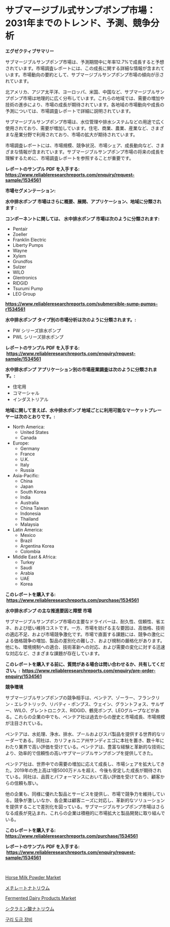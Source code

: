 <p><h1>サブマージブル式サンプポンプ市場：2031年までのトレンド、予測、競争分析</h1></p><p><strong>エグゼクティブサマリー</strong></p>
<p><p>サブマージブルサンプポンプ市場は、予測期間中に年率12.7%で成長すると予想されています。市場調査レポートには、この成長に関する詳細な情報が含まれています。市場動向の要約として、サブマージブルサンプポンプ市場の傾向が示されています。</p><p>北アメリカ、アジア太平洋、ヨーロッパ、米国、中国など、サブマージブルサンプポンプ市場は地理的に広く分布しています。これらの地域では、需要の増加や技術の進歩により、市場の成長が期待されています。各地域の市場動向や成長の予測については、市場調査レポートで詳細に説明されています。</p><p>サブマージブルサンプポンプ市場は、水位管理や排水システムなどの用途で広く使用されており、需要が増加しています。住宅、商業、農業、産業など、さまざまな産業分野で利用されており、市場の拡大が期待されています。</p><p>市場調査レポートには、市場規模、競争状況、市場シェア、成長動向など、さまざまな情報が含まれています。サブマージブルサンプポンプ市場の将来の成長を理解するために、市場調査レポートを参照することが重要です。</p></p>
<p><strong>レポートのサンプル PDF を入手する: <a href="https://www.reliableresearchreports.com/enquiry/request-sample/1534561">https://www.reliableresearchreports.com/enquiry/request-sample/1534561</a></strong></p>
<p><strong>市場セグメンテーション:</strong></p>
<p><strong> 水中排水ポンプ 市場はさらに概要、展開、アプリケーション、地域に分類されます :</strong></p>
<p><strong>コンポーネントに関しては、 水中排水ポンプ 市場は次のように分類されます: &nbsp;</strong></p>
<p><ul><li>Pentair</li><li>Zoeller</li><li>Franklin Electric</li><li>Liberty Pumps</li><li>Wayne</li><li>Xylem</li><li>Grundfos</li><li>Sulzer</li><li>WILO</li><li>Glentronics</li><li>RIDGID</li><li>Tsurumi Pump</li><li>LEO Group</li></ul></p>
<p><strong><a href="https://www.reliableresearchreports.com/submersible-sump-pumps-r1534561">https://www.reliableresearchreports.com/submersible-sump-pumps-r1534561</a></strong></p>
<p><strong> 水中排水ポンプ タイプ別の市場分析は次のように分類されます。:</strong></p>
<p><ul><li>PW シリーズ排水ポンプ</li><li>PWL シリーズ排水ポンプ</li></ul></p>
<p><strong>レポートのサンプル PDF を入手する: &nbsp;<a href="https://www.reliableresearchreports.com/enquiry/request-sample/1534561">https://www.reliableresearchreports.com/enquiry/request-sample/1534561</a></strong></p>
<p><strong> 水中排水ポンプ アプリケーション別の市場産業調査は次のように分類されます。:</strong></p>
<p><ul><li>住宅用</li><li>コマーシャル</li><li>インダストリアル</li></ul></p>
<p><strong>地域に関して言えば、水中排水ポンプ 地域ごとに利用可能なマーケットプレーヤーは次のとおりです。:</strong></p>
<p><ul>
    <li>
        North America:
        <ul>
            <li>United States</li>
            <li>Canada</li>
        </ul>
    </li>
    <li>
        Europe:
        <ul>
            <li>Germany</li>
            <li>France</li>
            <li>U.K.</li>
            <li>Italy</li>
            <li>Russia</li>
        </ul>
    </li>
    <li>
        Asia-Pacific:
        <ul>
            <li>China</li>
            <li>Japan</li>
            <li>South Korea</li>
            <li>India</li>
            <li>Australia</li>
            <li>China Taiwan</li>
            <li>Indonesia</li>
            <li>Thailand</li>
            <li>Malaysia</li>
        </ul>
    </li>
    <li>
        Latin America:
        <ul>
            <li>Mexico</li>
            <li>Brazil</li>
            <li>Argentina Korea</li>
            <li>Colombia</li>
        </ul>
    </li>
    <li>
        Middle East & Africa:
        <ul>
            <li>Turkey</li>
            <li>Saudi</li>
            <li>Arabia</li>
            <li>UAE</li>
            <li>Korea</li>
        </ul>
    </li>
    </ul></p>
<p><strong>このレポートを購入する: &nbsp;<a href="https://www.reliableresearchreports.com/purchase/1534561">https://www.reliableresearchreports.com/purchase/1534561</a></strong></p>
<p><strong>水中排水ポンプ の主な推進要因と障壁 市場</strong></p>
<p><p>サブマージブルサンプポンプ市場の主要なドライバーは、耐久性、信頼性、省エネ、および低い維持コストです。一方、市場を妨げる主な要因は、高価格、技術の適応不足、および市場競争激化です。市場で直面する課題には、競争の激化による価格競争の増加、製品の差別化の難しさ、および規制の厳格化があります。他にも、環境規制への適合、技術革新への対応、および需要の変化に対する迅速な対応など、さまざまな課題が存在しています。</p></p>
<p><strong>このレポートを購入する前に、質問がある場合は問い合わせるか、共有してください。:&nbsp; <a href="https://www.reliableresearchreports.com/enquiry/pre-order-enquiry/1534561">https://www.reliableresearchreports.com/enquiry/pre-order-enquiry/1534561</a></strong></p>
<p><strong>競争環境</strong></p>
<p><p>サブマージブルサンプポンプの競争相手は、ペンテア、ゾーラー、フランクリン・エレクトリック、リバティ・ポンプス、ウェイン、グラントフォス、サルザー、WILO、グレントロニクス、RIDGID、鶴見ポンプ、LEOグループなどがある。これらの企業の中でも、ペンテア社は過去からの歴史と市場成長、市場規模が注目されている。</p><p>ペンテアは、水処理、浄水、排水、プールおよびスパ製品を提供する世界的なリーダーである。同社は、カリフォルニア州サンディエゴに本社を置き、数十年にわたり業界で高い評価を受けている。ペンテアは、豊富な経験と革新的な技術により、効率的で信頼性の高いサブマージブルサンプポンプを提供してきた。</p><p>ペンテア社は、世界中での需要の増加に応えて成長し、市場シェアを拡大してきた。2019年の売上高は1億5000万ドルを超え、今後も安定した成長が期待されている。同社は、品質とパフォーマンスにおいて高い評価を受けており、顧客からの信頼も厚い。</p><p>他の企業も、同様に優れた製品とサービスを提供し、市場で競争力を維持している。競争が激しいなか、各企業は顧客ニーズに対応し、革新的なソリューションを提供することで差別化を図っている。サブマージブルサンプポンプ市場はさらなる成長が見込まれ、これらの企業は積極的に市場拡大と製品開発に取り組んでいる。</p></p>
<p><strong>このレポートを購入する: &nbsp; <a href="https://www.reliableresearchreports.com/purchase/1534561">https://www.reliableresearchreports.com/purchase/1534561</a></strong></p>
<p><strong>レポートのサンプル PDF を入手する: &nbsp;<a href="https://www.reliableresearchreports.com/enquiry/request-sample/1534561">https://www.reliableresearchreports.com/enquiry/request-sample/1534561</a></strong><strong></strong></p>
<p>&nbsp;</p>
<p><p><a href="https://github.com/luckyshygirl/Market-Research-Report-List-4/blob/main/horse-milk-powder-market.md">Horse Milk Powder Market</a></p><p><a href="https://github.com/DonaldShaw1965/Market-Research-Report-List-1/blob/main/184104918047.md">メチレートナトリウム</a></p><p><a href="https://github.com/markusgodoy/Market-Research-Report-List-2/blob/main/fermented-dairy-products-market.md">Fermented Dairy Products Market</a></p><p><a href="https://github.com/oqxogxyvqe90775/Market-Research-Report-List-1/blob/main/122354618044.md">シクラミン酸ナトリウム</a></p><p><a href="https://github.com/KellyLyncyh543964/Market-Research-Report-List-1/blob/main/215444016380.md">구리 도금 장비</a></p></p>